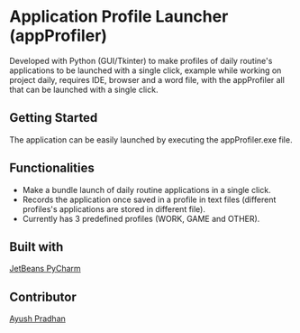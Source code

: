 # Application Profile Launcher (appProfiler)
Developed with Python (GUI/Tkinter) to make profiles of daily routine's applications to be launched with a single click, example while working on project daily, requires IDE, browser and a word file, with the appProfiler all that can be launched with a single click.
## Getting Started
The application can be easily launched by executing the appProfiler.exe file.
## Functionalities
- Make a bundle launch of daily routine applications in a single click.
- Records the application once saved in a profile in text files (different profiles's applications are stored in different file).
- Currently has 3 predefined profiles (WORK, GAME and OTHER).
## Built with
[JetBeans PyCharm](https://www.jetbrains.com/pycharm/)
## Contributor
[Ayush Pradhan](https://www.linkedin.com/in/ayush-pradhan-a8bb46195/)
